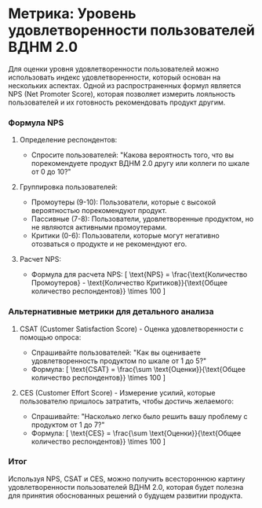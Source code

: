 # Метрика: Уровень удовлетворенности пользователей ВДНМ 2.0

Для оценки уровня удовлетворенности пользователей можно использовать индекс удовлетворенности, который основан на нескольких аспектах. Одной из распространенных формул является NPS (Net Promoter Score), которая позволяет измерить лояльность пользователей и их готовность рекомендовать продукт другим.

### Формула NPS

1. Определение респондентов:
   - Спросите пользователей: "Какова вероятность того, что вы порекомендуете продукт ВДНМ 2.0 другу или коллеги по шкале от 0 до 10?"

2. Группировка пользователей:
   - Промоутеры (9-10): Пользователи, которые с высокой вероятностью порекомендуют продукт.
   - Пассивные (7-8): Пользователи, удовлетворенные продуктом, но не являются активными промоутерами.
   - Критики (0-6): Пользователи, которые могут негативно отозваться о продукте и не рекомендуют его.

3. Расчет NPS:
   - Формула для расчета NPS:
   [
   \text{NPS} = \frac{\text{Количество Промоутеров} - \text{Количество Критиков}}{\text{Общее количество респондентов}} \times 100
   \]

### Альтернативные метрики для детального анализа

1. CSAT (Customer Satisfaction Score) - Оценка удовлетворенности с помощью опроса:
   - Спрашивайте пользователей: "Как вы оцениваете удовлетворенность продуктом по шкале от 1 до 5?"
   - Формула:
   [
   \text{CSAT} = \frac{\sum \text{Оценки}}{\text{Общее количество респондентов}} \times 100
   \]

2. CES (Customer Effort Score) - Измерение усилий, которые пользователю пришлось затратить, чтобы достичь желаемого:
   - Спрашивайте: "Насколько легко было решить вашу проблему с продуктом от 1 до 7?"
   - Формула:
   [
   \text{CES} = \frac{\sum \text{Оценки}}{\text{Общее количество респондентов}} \times 100
   \]

### Итог

Используя NPS, CSAT и CES, можно получить всестороннюю картину удовлетворенности пользователей ВДНМ 2.0, которая будет полезна для принятия обоснованных решений о будущем развитии продукта.
